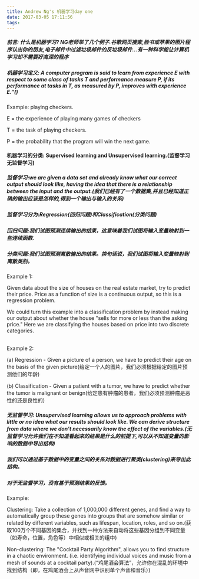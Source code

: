 ```yaml
---
title: Andrew Ng's 机器学习day one
date: 2017-03-05 17:11:56
tags:
---
```


##### 前言: 什么是机器学习? NG老师举了几个例子.谷歌网页搜索,脸书或苹果的照片程序认出你的朋友,电子邮件中过滤垃圾邮件的反垃圾邮件...有一种科学能让计算机学习却不需要好高深的程序

##### 机器学习定义: A computer program is said to learn from experience E with respect to some class of tasks T and performance measure P, if its performance at tasks in T, as measured by P, improves with experience E.”() 

Example: playing checkers.

E = the experience of playing many games of checkers

T = the task of playing checkers.

P = the probability that the program will win the next game.


#### 机器学习的分类: Supervised learning and Unsupervised learning.(监督学习 无监督学习)


##### 监督学习:we are given a data set and already know what our correct output should look like, having the idea that there is a relationship between the input and the output.(我们已经有了一个数据集,并且已经知道正确的输出应该是怎样的,得到一个输出与输入的关系)

##### 监督学习分为:Regression(回归问题)和Classification(分类问题)

##### 回归问题:我们试图预测连续输出的结果，这意味着我们试图将输入变量映射到一些连续函数.

##### 分类问题:我们试图预测离散输出的结果。换句话说，我们试图将输入变量映射到离散类别。

Example 1:

Given data about the size of houses on the real estate market, try to predict their price. Price as a function of size is a continuous output, so this is a regression problem.
<br> 

We could turn this example into a classification problem by instead making our output about whether the house "sells for more or less than the asking price." Here we are classifying the houses based on price into two discrete categories.
<br><br>                   

Example 2:


(a) Regression - Given a picture of a person, we have to predict their age on the basis of the given picture(给定一个人的图片，我们必须根据给定的图片预测他们的年龄)
<br> 

(b) Classification - Given a patient with a tumor, we have to predict whether the tumor is malignant or benign(给定患有肿瘤的患者，我们必须预测肿瘤是恶性的还是良性的)

##### 无监督学习: Unsupervised learning allows us to approach problems with little or no idea what our results should look like. We can derive structure from data where we don't necessarily know the effect of the variables.(无监督学习允许我们在不知道看起来的结果是什么的前提下,可以从不知道变量的影响的数据中导出结构) 

##### 我们可以通过基于数据中的变量之间的关系对数据进行聚类(clustering)来导出此结构。

##### 对于无监督学习，没有基于预测结果的反馈。


Example:
<br>

Clustering: Take a collection of 1,000,000 different genes, and find a way to automatically group these genes into groups that are somehow similar or related by different variables, such as lifespan, location, roles, and so on.(获取100万个不同基因的集合，并找到一种方法来自动将这些基因分组到不同变量（如寿命，位置，角色等）中相似或相关的组中) <br>

Non-clustering: The "Cocktail Party Algorithm", allows you to find structure in a chaotic environment. (i.e. identifying individual voices and music from a mesh of sounds at a cocktail party).(“鸡尾酒会算法”，允许你在混乱的环境中找到结构（即，在鸡尾酒会上从声音网中识别单个声音和音乐）)
